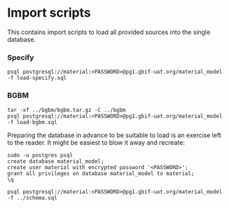 # Import scripts 

This contains import scripts to load all provided sources into the single database.


### Specify
```
psql postgresql://material:<PASSWORD>@pg1.gbif-uat.org/material_model -f load-specify.sql
```

### BGBM
```
tar -xf ../bgbm/bgbm.tar.gz -C ../bgbm
psql postgresql://material:<PASSWORD>@pg1.gbif-uat.org/material_model -f load-bgbm.sql
```


Preparing the database in advance to be suitable to load is an exercise left to the reader. 
It might be easiest to blow it away and recreate:

```
sudo -u postgres psql
create database material_model;
create user material with encrypted password '<PASSWORD>';
grant all privileges on database material_model to material;
\q

psql postgresql://material:<PASSWORD>@pg1.gbif-uat.org/material_model -f ../schema.sql
```
